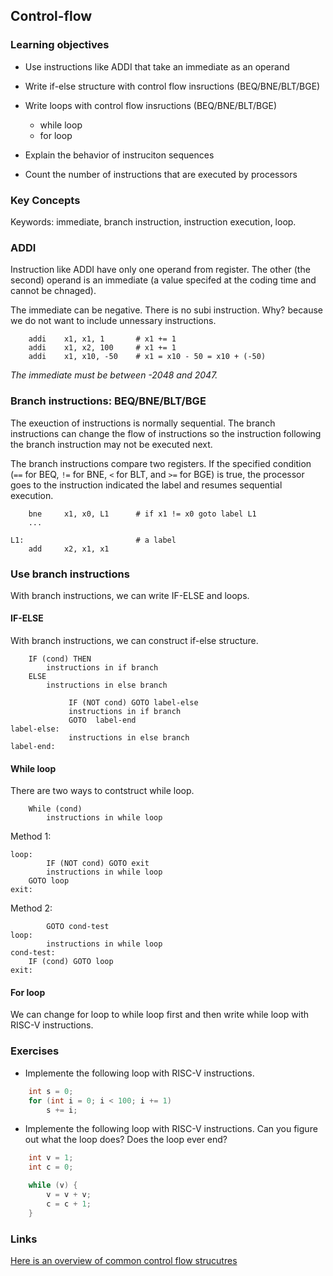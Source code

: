 ## Control-flow

### Learning objectives

* Use instructions like ADDI that take an immediate as an operand

* Write if-else structure with control flow insructions (BEQ/BNE/BLT/BGE)

* Write loops with control flow insructions (BEQ/BNE/BLT/BGE)
    - while loop
    - for loop

* Explain the behavior of instruciton sequences 

* Count the number of instructions that are executed by processors

### Key Concepts

Keywords: immediate, branch instruction, instruction execution, loop.

### ADDI

Instruction like ADDI have only one operand from register. The other (the
second) operand is an immediate (a value specifed at the coding time and cannot
be chnaged).

The immediate can be negative.  There is no subi instruction. Why? because we
do not want to include unnessary instructions.

```
    addi    x1, x1, 1       # x1 += 1
    addi    x1, x2, 100     # x1 += 1
    addi    x1, x10, -50    # x1 = x10 - 50 = x10 + (-50)
```

*The immediate must be between -2048 and 2047.* 

### Branch instructions: BEQ/BNE/BLT/BGE

The exeuction of instructions is normally sequential. The branch instructions
can change the flow of instructions so the instruction following the branch
instruction may not be executed next. 

The branch instructions compare two registers. If the specified condition (`==`
for BEQ, `!=` for BNE, `<` for BLT, and `>=` for BGE) is true, the processor
goes to the instruction indicated the label and resumes sequential execution.

```
    bne     x1, x0, L1      # if x1 != x0 goto label L1
    ...

L1:                         # a label
    add     x2, x1, x1
```

### Use branch instructions
With branch instructions, we can write IF-ELSE and loops. 

#### IF-ELSE

With branch instructions, we can construct if-else structure. 

```
    IF (cond) THEN
        instructions in if branch
    ELSE
        instructions in else branch
```

```
             IF (NOT cond) GOTO label-else
             instructions in if branch
             GOTO  label-end
label-else:
             instructions in else branch
label-end:
```

#### While loop

There are two ways to contstruct while loop. 

```
    While (cond)
        instructions in while loop
```

Method 1:
```
loop:
        IF (NOT cond) GOTO exit
        instructions in while loop
	GOTO loop
exit:
```

Method 2:
```
        GOTO cond-test
loop:
        instructions in while loop
cond-test:
	IF (cond) GOTO loop
exit:
```

#### For loop

We can change for loop to while loop first and then write while loop with RISC-V instructions. 

### Exercises

* Implemente the following loop with RISC-V instructions. 

```C
    int s = 0;
    for (int i = 0; i < 100; i += 1)
        s += i;
```

* Implemente the following loop with RISC-V instructions. Can you figure out
  what the loop does? Does the loop ever end?  

```C
    int v = 1;
    int c = 0;

    while (v) {
        v = v + v;
	    c = c + 1;
    }
```

### Links

[Here is an overview of common control flow strucutres](https://en.wikipedia.org/wiki/Control_flow)

